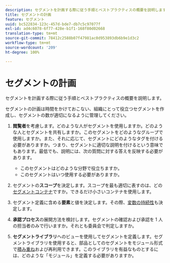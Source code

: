 ```yaml
---
description: セグメントを計画する際に従う手順とベストプラクティスの概要を説明します。
title: セグメントの計画
feature: セグメント
uuid: bc522834-123c-457d-bde7-db7c5c97077f
exl-id: ad4c6078-6f77-428e-b1f1-168f80d02668
translation-type: tm+mt
source-git-commit: 78412c2588b07f47981ac0d953893db6b9e1d3c2
workflow-type: tm+mt
source-wordcount: '209'
ht-degree: 100%

---
```


# セグメントの計画

セグメントを計画する際に従う手順とベストプラクティスの概要を説明します。

セグメントの計画は時間をかけておこない、組織にとって役立つセグメントを作成し、セグメントの数が適切になるように管理してください。

1. **閲覧者**&#x200B;を考慮します。どのような人がセグメントを使用しますか。どのような人とセグメントを共有しますか。このセグメントをどのようなグループで使用しますか。また、それに応じて、セグメントにどのようなタグを付ける必要がありますか。つまり、セグメントに適切な説明を付けるという意味でもあります。最低でも、説明には、次の質問に対する答えを反映する必要があります。

   * このセグメントはどのような分野で役立ちますか。
   * このセグメントはいつ使用する必要がありますか。

1. セグメントの&#x200B;**スコープ**&#x200B;を決定します。スコープを最も適切に表すのは、どの[セグメントコンテナ](/help/components/segmentation/seg-overview.md)ですか。できるだけ小さいコンテナを使用します。

1. セグメント定義に含める&#x200B;**要素**&#x200B;と値を決定します。その際、[変数の持続性](/help/components/segmentation/seg-overview.md)も決定します。

1. **承認プロセス**&#x200B;の展開方法を検討します。セグメントの確認および承認を 1 人の担当者のみで行いますか。それとも委員会で判定しますか。
1. **セグメントライブラリ**&#x200B;へのビューを使用してセグメントを定義します。セグメントライブラリを使用すると、部品としてのセグメントをモジュール形式で[積み重ね](/help/components/segmentation/segmentation-workflow/seg-build.md)および再利用できます。このライブラリを有益なものとするには、どのような「モジュール」を定義する必要がありますか。
